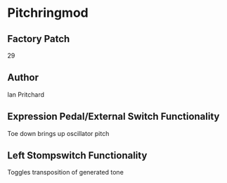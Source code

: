 



# Pitchringmod

## Factory Patch


29
## Author


Ian Pritchard
## Expression Pedal/External Switch Functionality


Toe down brings up oscillator pitch
## Left Stompswitch Functionality


Toggles transposition of generated tone